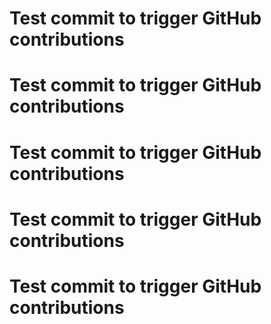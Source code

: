 # Test commit to trigger GitHub contributions
# Test commit to trigger GitHub contributions
# Test commit to trigger GitHub contributions
# Test commit to trigger GitHub contributions
# Test commit to trigger GitHub contributions
